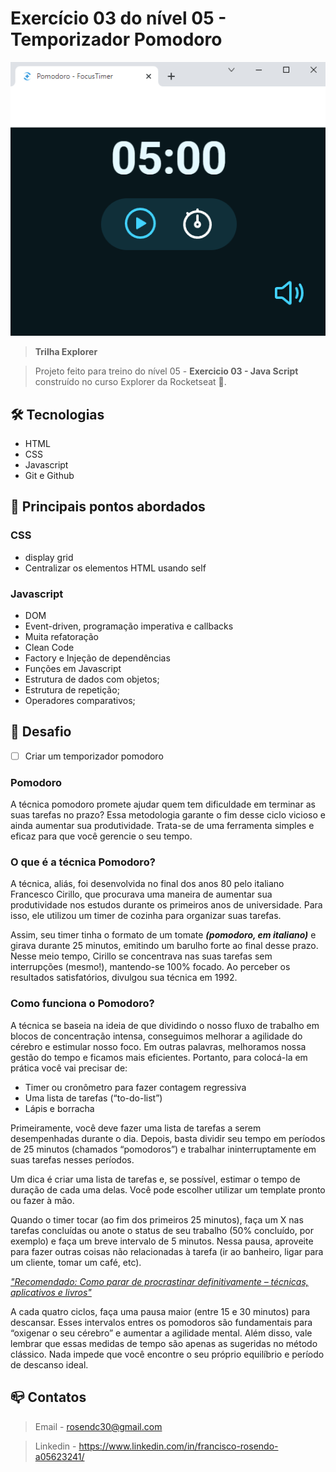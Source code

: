 # Exercício 03 do nível 05 - Temporizador Pomodoro

![preview](./.github/preview.png)

> <b>Trilha Explorer </b>

> Projeto feito para treino do nível 05 - <b>Exercicio 03 - Java Script</b> construído no curso Explorer da Rocketseat :rocket:. 

## :hammer_and_wrench: Tecnologias

- HTML
- CSS
- Javascript
- Git e Github

## :nut_and_bolt: Principais pontos abordados

### CSS
- display grid
- Centralizar os elementos HTML usando self

### Javascript
- DOM
- Event-driven, programação imperativa e callbacks
- Muita refatoração
- Clean Code
- Factory e Injeção de dependências
- Funções em Javascript
- Estrutura de dados com objetos;
- Estrutura de repetição;
- Operadores comparativos;

## :dart:  Desafio

- [ ]  Criar um temporizador pomodoro

### Pomodoro 

A técnica pomodoro promete ajudar quem tem dificuldade em terminar as suas tarefas no prazo? Essa metodologia garante o fim desse ciclo vicioso e ainda aumentar sua produtividade. Trata-se de uma ferramenta simples e eficaz para que você gerencie o seu tempo.

### O que é a técnica Pomodoro?
A técnica, aliás, foi desenvolvida no final dos anos 80 pelo italiano Francesco Cirillo, que procurava uma maneira de aumentar sua produtividade nos estudos durante os primeiros anos de universidade. Para isso, ele utilizou um timer de cozinha para organizar suas tarefas.

Assim, seu timer tinha o formato de um tomate ***(pomodoro, em italiano)*** e girava durante 25 minutos, emitindo um barulho forte ao final desse prazo. Nesse meio tempo, Cirillo se concentrava nas suas tarefas sem interrupções (mesmo!), mantendo-se 100% focado. Ao perceber os resultados satisfatórios, divulgou sua técnica em 1992.

### Como funciona o Pomodoro?
A técnica se baseia na ideia de que dividindo o nosso fluxo de trabalho em blocos de concentração intensa, conseguimos melhorar a agilidade do cérebro e estimular nosso foco. Em outras palavras, melhoramos nossa gestão do tempo e ficamos mais eficientes. Portanto, para colocá-la em prática você vai precisar de:

- Timer ou cronômetro para fazer contagem regressiva 
- Uma lista de tarefas (“to-do-list”)
- Lápis e borracha

Primeiramente, você deve fazer uma lista de tarefas a serem desempenhadas durante o dia. Depois, basta dividir seu tempo em períodos de 25 minutos (chamados “pomodoros”) e trabalhar ininterruptamente em suas tarefas nesses períodos.

 Um dica é criar uma lista de tarefas e, se possível, estimar o tempo de duração de cada uma delas. Você pode escolher utilizar um template pronto ou fazer à mão.

Quando o timer tocar (ao fim dos primeiros 25 minutos), faça um X nas tarefas concluídas ou anote o status de seu trabalho (50% concluído, por exemplo) e faça um breve intervalo de 5 minutos. Nessa pausa, aproveite para fazer outras coisas não relacionadas à tarefa (ir ao banheiro, ligar para um cliente, tomar um café, etc). 

<i>["Recomendado: Como parar de procrastinar definitivamente – técnicas, aplicativos e livros"</i>](https://www.napratica.org.br/dicas-como-parar-de-procrastinar/)

A cada quatro ciclos, faça uma pausa maior (entre 15 e 30 minutos) para descansar. Esses intervalos entres os pomodoros são fundamentais para “oxigenar o seu cérebro” e aumentar a agilidade mental. Além disso, vale lembrar que essas medidas de tempo são apenas as sugeridas no método clássico. Nada impede que você encontre o seu próprio equilíbrio e período de descanso ideal. 

## :mailbox_closed: Contatos

> Email - rosendc30@gmail.com

> Linkedin - https://www.linkedin.com/in/francisco-rosendo-a05623241/
